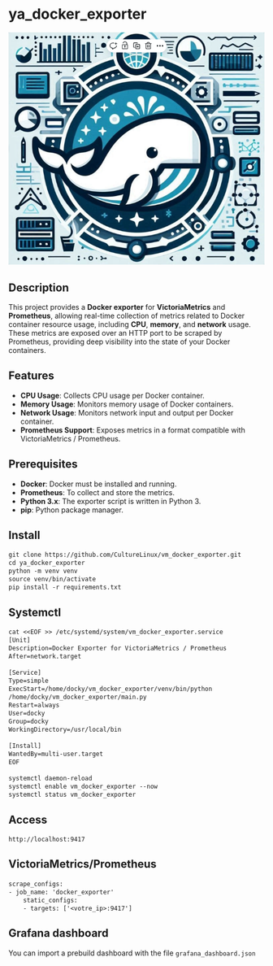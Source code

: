 # ya_docker_exporter

<p align="center">
  <img src="https://github.com/CultureLinux/vm_docker_exporter/blob/main/images/vm_docker_exporter.png" alt="gh-otify"/>
</p>

## Description 

This project provides a **Docker exporter** for **VictoriaMetrics** and **Prometheus**, allowing real-time collection of metrics related to Docker container resource usage, including **CPU**, **memory**, and **network** usage. These metrics are exposed over an HTTP port to be scraped by Prometheus, providing deep visibility into the state of your Docker containers.

## Features

- **CPU Usage**: Collects CPU usage per Docker container.
- **Memory Usage**: Monitors memory usage of Docker containers.
- **Network Usage**: Monitors network input and output per Docker container.
- **Prometheus Support**: Exposes metrics in a format compatible with VictoriaMetrics / Prometheus.

## Prerequisites

- **Docker**: Docker must be installed and running.
- **Prometheus**: To collect and store the metrics.
- **Python 3.x**: The exporter script is written in Python 3.
- **pip**: Python package manager.

## Install
    git clone https://github.com/CultureLinux/vm_docker_exporter.git
    cd ya_docker_exporter
    python -m venv venv
    source venv/bin/activate
    pip install -r requirements.txt

## Systemctl


    cat <<EOF >> /etc/systemd/system/vm_docker_exporter.service
    [Unit]
    Description=Docker Exporter for VictoriaMetrics / Prometheus
    After=network.target

    [Service]
    Type=simple
    ExecStart=/home/docky/vm_docker_exporter/venv/bin/python /home/docky/vm_docker_exporter/main.py
    Restart=always
    User=docky
    Group=docky
    WorkingDirectory=/usr/local/bin

    [Install]
    WantedBy=multi-user.target
    EOF

    systemctl daemon-reload
    systemctl enable vm_docker_exporter --now
    systemctl status vm_docker_exporter
    
## Access 
    http://localhost:9417

## VictoriaMetrics/Prometheus
    scrape_configs:
    - job_name: 'docker_exporter'
        static_configs:
        - targets: ['<votre_ip>:9417']

## Grafana dashboard

You can import a prebuild dashboard with the file `grafana_dashboard.json`